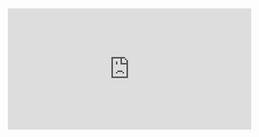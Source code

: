 <div style="position:relative;padding-bottom:48%; margin:10px">
    <iframe src="https://www.youtube.com/embed/ieQBxpYWCpI?start=0" frameborder="0" allow="accelerometer; autoplay; encrypted-media; gyroscope; picture-in-picture" allowfullscreen 
    	style="position:absolute;width:100%;height:100%;"></iframe>
</div>
